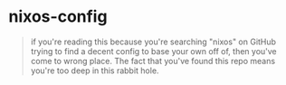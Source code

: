 # nixos-config

> if you're reading this because you're searching "nixos" on GitHub trying to
> find a decent config to base your own off of, then you've come to wrong 
> place. The fact that you've found this repo means you're too deep in this
> rabbit hole.
